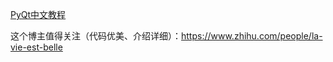 [PyQt中文教程](https://maicss.gitbook.io/pyqt-chinese-tutoral/pyqt5)


这个博主值得关注（代码优美、介绍详细）：https://www.zhihu.com/people/la-vie-est-belle







